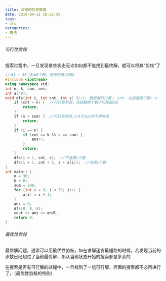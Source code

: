 ```yaml
---
title: 深搜的剪枝策略
date: 2019-04-11 10:26:59
tags:
- dfs
categories:
- 算法
---
```




###### 可行性剪枝

搜索过程中，一旦发现某些状态无论如何都不能找到最终解，就可以将其“剪枝”了

```c++
//从1 ~ 30 选出8个数，使得和值为200
#include <iostream>
using namespace std;
int n, k, sum, ans;
int a[40];
void dfs(int i, int cnt, int s) {//i: 数组索引位置； cnt: 以选数据个数; s: 和
    if (cnt > k) {  //可行性剪枝，选择数的个数不可能超过k
		return;
    }
    if (s > sum) {  //可行性剪枝,s大于sum的不用考虑
        return;
    }
    if (i == n) {
        if (cnt == k && s == sum) {
            ans++;
        }
        return;
    }
    dfs(i + 1, cnt, s);  //不选第i个数
    dfs(i + 1, cnt + 1, s + a[i]);  //选第i个数
}
int main() {
    n = 30;
    k = 8;
    sum = 200;
    for (int i = 0; i < 30; i++) {
        a[i] = i + 1;
    }
    ans = 0;
    dfs(0, 0, 0);
    cout << ans << endl;
    return 0;
}
```



###### 最优性剪枝

最优解问题，通常可以用最优性剪枝，如在求解迷宫最短路的时候，若发现当前的步数已经超过了当前最优解，那从当前状态开始的搜索都是多余的

在搜索是否有可行解的过程中，一旦找到了一组可行解，后面的搜索都不必再进行了，（最优性剪枝的特例）